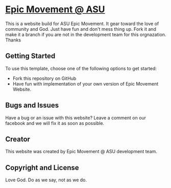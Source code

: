 # [Epic Movement @ ASU](http://epicatasu.com/)

This is a website build for ASU Epic Movement. It gear toward the love of community and God. Just have fun and don't mess thing up. Fork it and make it a branch if you are not in the development team for this orgnazation. Thanks

## Getting Started

To use this template, choose one of the following options to get started:
* Fork this repository on GitHub
* Have fun with implementation of your own version of Epic Movement Website.

## Bugs and Issues

Have a bug or an issue with this website? Leave a comment on our facebook and we will fix it as soon as possible.

## Creator

This website was created by Epic Movement @ ASU development team.

## Copyright and License
Love God.
Do as we say, not as we do.
